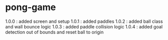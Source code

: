 # pong-game
1.0.0 : added screen and setup
1.0.1 : added paddles
1.0.2 : added ball class and wall bounce logic
1.0.3 : added paddle collision logic
1.0.4 : added goal detection out of bounds and reset ball to origin

